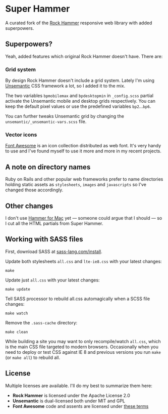 Super Hammer
============

A curated fork of the [Rock Hammer][r] responsive web library with added superpowers. 


## Superpowers?
Yeah, added features which original Rock Hammer doesn't have. There are:


### Grid system
By design Rock Hammer doesn't include a grid system. Lately I'm using [Unsemantic][u] CSS framework a lot, so I added it to the mix. 

The two variables `bpmobilemax` and `bpdesktopmin` in `_config.scss` partial activate the Unsemantic mobile and desktop grids respectively. You can keep the default pixel values or use the predefined variables `bp2`...`bp6`.

You can further tweaks Unsemantic grid by changing the `unsemantic/_unsemantic-vars.scss` file. 

### Vector icons
[Font Awesome][fa] is an icon collection distributed as web font. It's very handy to use and I've found myself to use it more and more in my recent projects.


## A note on directory names
Ruby on Rails and other popular web frameworks prefer to name directories holding static assets as `stylesheets`, `images` and `javascripts` so I've changed those accordingly.


## Other changes
I don't use [Hammer for Mac][h] yet — someone could argue that I should — so I cut all the HTML partials from Super Hammer. 


## Working with SASS files

First, download SASS at [sass-lang.com/install](http://sass-lang.com/install).

Update both stylesheets `all.css` and `lte-ie8.css` with your latest changes:
  
    make

Update just `all.css` with your latest changes:
  
    make update
  
Tell SASS processor to rebuild all.css automagically when a SCSS file changes:
  
    make watch
  
Remove the `.sass-cache` directory:

    make clean

While building a site you may want to only recompile/watch `all.css`, which is the main CSS file targeted to modern browsers. Occasionally when you need to deploy or test CSS against IE 8 and previous versions you run `make` (or `make all`) to rebuild all.


## License

Multiple licenses are available. I'll do my best to summarize them here:

* **Rock Hammer** is licensed under the Apache License 2.0
* **Unsemantic** is dual-licensed both under MIT and GPL
* **Font Awesome** code and assents are licensed under [these terms](http://fortawesome.github.io/Font-Awesome/license/)


[r]: http://malarkey.github.io/Rock-Hammer/
[u]: http://unsemantic.com/
[fa]: http://fortawesome.github.io/Font-Awesome/
[h]: http://hammerformac.com/